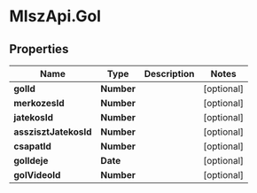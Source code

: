 # MlszApi.Gol

## Properties

Name | Type | Description | Notes
------------ | ------------- | ------------- | -------------
**golId** | **Number** |  | [optional] 
**merkozesId** | **Number** |  | [optional] 
**jatekosId** | **Number** |  | [optional] 
**asszisztJatekosId** | **Number** |  | [optional] 
**csapatId** | **Number** |  | [optional] 
**golIdeje** | **Date** |  | [optional] 
**golVideoId** | **Number** |  | [optional] 


